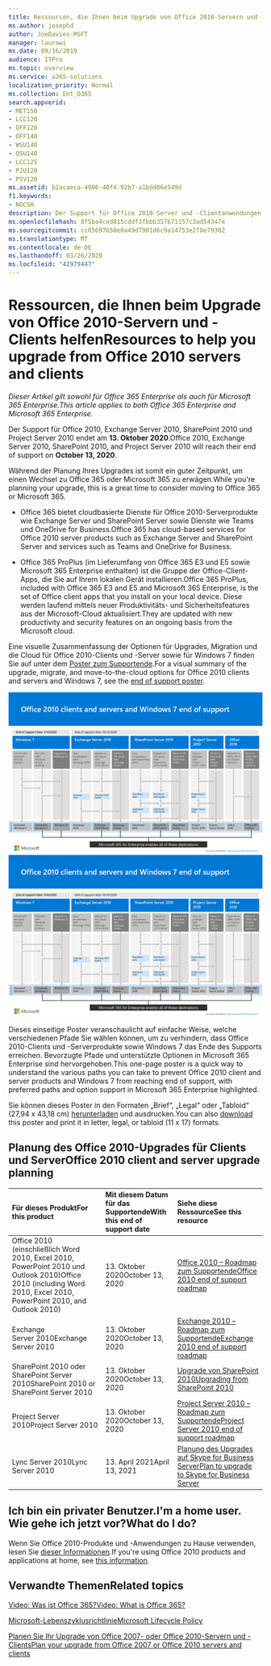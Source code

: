 ```yaml
---
title: Ressourcen, die Ihnen beim Upgrade von Office 2010-Servern und -Clients helfen
ms.author: josephd
author: JoeDavies-MSFT
manager: laurawi
ms.date: 09/16/2019
audience: ITPro
ms.topic: overview
ms.service: o365-solutions
localization_priority: Normal
ms.collection: Ent_O365
search.appverid:
- MET150
- LCC120
- OFF120
- OFF140
- WSU140
- OSU140
- LCC125
- PJU120
- PSV120
ms.assetid: b2acaeca-4986-40f4-92b7-a1bdd06e549d
f1.keywords:
- NOCSH
description: Der Support für Office 2010-Server und -Clientanwendungen wird bald eingestellt, und es stehen keine benutzerdefinierten Supportvereinbarungen zur Verfügung. In diesem Artikel erfahren Sie, wie Sie jetzt mit der Planung Ihres Upgrades beginnen.
ms.openlocfilehash: 8f5ba4ced815cddf3fbbb357b71157c3ad54347e
ms.sourcegitcommit: cc05697650e0a49d7901d6c9a14753e2f8e79362
ms.translationtype: MT
ms.contentlocale: de-DE
ms.lasthandoff: 03/26/2020
ms.locfileid: "42979447"
---
```

# <a name="resources-to-help-you-upgrade-from-office-2010-servers-and-clients"></a><span data-ttu-id="a1bab-104">Ressourcen, die Ihnen beim Upgrade von Office 2010-Servern und -Clients helfen</span><span class="sxs-lookup"><span data-stu-id="a1bab-104">Resources to help you upgrade from Office 2010 servers and clients</span></span>

<span data-ttu-id="a1bab-105">*Dieser Artikel gilt sowohl für Office 365 Enterprise als auch für Microsoft 365 Enterprise.*</span><span class="sxs-lookup"><span data-stu-id="a1bab-105">*This article applies to both Office 365 Enterprise and Microsoft 365 Enterprise.*</span></span>

<span data-ttu-id="a1bab-106">Der Support für Office 2010, Exchange Server 2010, SharePoint 2010 und Project Server 2010 endet am **13. Oktober 2020**.</span><span class="sxs-lookup"><span data-stu-id="a1bab-106">Office 2010, Exchange Server 2010, SharePoint 2010, and Project Server 2010 will reach their end of support on **October 13, 2020**.</span></span> 

<span data-ttu-id="a1bab-107">Während der Planung Ihres Upgrades ist somit ein guter Zeitpunkt, um einen Wechsel zu Office 365 oder Microsoft 365 zu erwägen.</span><span class="sxs-lookup"><span data-stu-id="a1bab-107">While you're planning your upgrade, this is a great time to consider moving to Office 365 or Microsoft 365.</span></span> 

- <span data-ttu-id="a1bab-108">Office 365 bietet cloudbasierte Dienste für Office 2010-Serverprodukte wie Exchange Server und SharePoint Server sowie Dienste wie Teams und OneDrive for Business.</span><span class="sxs-lookup"><span data-stu-id="a1bab-108">Office 365 has cloud-based services for Office 2010 server products such as Exchange Server and SharePoint Server and services such as Teams and OneDrive for Business.</span></span> 

- <span data-ttu-id="a1bab-109">Office 365 ProPlus (im Lieferumfang von Office 365 E3 und E5 sowie Microsoft 365 Enterprise enthalten) ist die Gruppe der Office-Client-Apps, die Sie auf Ihrem lokalen Gerät installieren.</span><span class="sxs-lookup"><span data-stu-id="a1bab-109">Office 365 ProPlus, included with Office 365 E3 and E5 and Microsoft 365 Enterprise, is the set of Office client apps that you install on your local device.</span></span> <span data-ttu-id="a1bab-110">Diese werden laufend mittels neuer Produktivitäts- und Sicherheitsfeatures aus der Microsoft-Cloud aktualisiert.</span><span class="sxs-lookup"><span data-stu-id="a1bab-110">They are updated with new productivity and security features on an ongoing basis from the Microsoft cloud.</span></span>

<span data-ttu-id="a1bab-111">Eine visuelle Zusammenfassung der Optionen für Upgrades, Migration und die Cloud für Office 2010-Clients und -Server sowie für Windows 7 finden Sie auf unter dem [Poster zum Supportende](./media/upgrade-from-office-2010-servers-and-products/Office2010Windows7EndOfSupport.pdf).</span><span class="sxs-lookup"><span data-stu-id="a1bab-111">For a visual summary of the upgrade, migrate, and move-to-the-cloud options for Office 2010 clients and servers and Windows 7, see the [end of support poster](./media/upgrade-from-office-2010-servers-and-products/Office2010Windows7EndOfSupport.pdf).</span></span>

<span data-ttu-id="a1bab-112">[![Abbildung des Posters zum Ende des Supports für Office 2010-Clients und -Server sowie Windows 7](./media/upgrade-from-office-2010-servers-and-products/office2010-windows7-end-of-support.png)](./media/upgrade-from-office-2010-servers-and-products/Office2010Windows7EndOfSupport.pdf)</span><span class="sxs-lookup"><span data-stu-id="a1bab-112">[![Image for the end of support for Office 2010 clients and servers and Windows 7 poster](./media/upgrade-from-office-2010-servers-and-products/office2010-windows7-end-of-support.png)](./media/upgrade-from-office-2010-servers-and-products/Office2010Windows7EndOfSupport.pdf)</span></span>

<span data-ttu-id="a1bab-113">Dieses einseitige Poster veranschaulicht auf einfache Weise, welche verschiedenen Pfade Sie wählen können, um zu verhindern, dass Office 2010-Clients und -Serverprodukte sowie Windows 7 das Ende des Supports erreichen. Bevorzugte Pfade und unterstützte Optionen in Microsoft 365 Enterprise sind hervorgehoben.</span><span class="sxs-lookup"><span data-stu-id="a1bab-113">This one-page poster is a quick way to understand the various paths you can take to prevent Office 2010 client and server products and Windows 7 from reaching end of support, with preferred paths and option support in Microsoft 365 Enterprise highlighted.</span></span>

<span data-ttu-id="a1bab-114">Sie können dieses Poster in den Formaten „Brief“, „Legal“ oder „Tabloid“ (27,94 x 43,18 cm) [herunterladen](https://github.com/MicrosoftDocs/microsoft-365-docs/raw/public/microsoft-365/media/migration-microsoft-365-enterprise-workload/Office2010Windows7EndOfSupport.pdf) und ausdrucken.</span><span class="sxs-lookup"><span data-stu-id="a1bab-114">You can also [download](https://github.com/MicrosoftDocs/microsoft-365-docs/raw/public/microsoft-365/media/migration-microsoft-365-enterprise-workload/Office2010Windows7EndOfSupport.pdf) this poster and print it in letter, legal, or tabloid (11 x 17) formats.</span></span>
      
## <a name="office-2010-client-and-server-upgrade-planning"></a><span data-ttu-id="a1bab-115">Planung des Office 2010-Upgrades für Clients und Server</span><span class="sxs-lookup"><span data-stu-id="a1bab-115">Office 2010 client and server upgrade planning</span></span>
  
|<span data-ttu-id="a1bab-116">**Für dieses Produkt**</span><span class="sxs-lookup"><span data-stu-id="a1bab-116">**For this product**</span></span>|<span data-ttu-id="a1bab-117">**Mit diesem Datum für das Supportende**</span><span class="sxs-lookup"><span data-stu-id="a1bab-117">**With this end of support date**</span></span>|<span data-ttu-id="a1bab-118">**Siehe diese Ressource**</span><span class="sxs-lookup"><span data-stu-id="a1bab-118">**See this resource**</span></span>|
|:-----|:-----|:-----|
|<span data-ttu-id="a1bab-119">Office 2010 (einschließlich Word 2010, Excel 2010, PowerPoint 2010 und Outlook 2010)</span><span class="sxs-lookup"><span data-stu-id="a1bab-119">Office 2010 (including Word 2010, Excel 2010, PowerPoint 2010, and Outlook 2010)</span></span>  <br/> | <span data-ttu-id="a1bab-120">13. Oktober 2020</span><span class="sxs-lookup"><span data-stu-id="a1bab-120">October 13, 2020</span></span> |[<span data-ttu-id="a1bab-121">Office 2010 – Roadmap zum Supportende</span><span class="sxs-lookup"><span data-stu-id="a1bab-121">Office 2010 end of support roadmap</span></span>](https://docs.microsoft.com/DeployOffice/office-2010-end-support-roadmap) <br/> |
|<span data-ttu-id="a1bab-122">Exchange Server 2010</span><span class="sxs-lookup"><span data-stu-id="a1bab-122">Exchange Server 2010</span></span>  <br/> | <span data-ttu-id="a1bab-123">13. Oktober 2020</span><span class="sxs-lookup"><span data-stu-id="a1bab-123">October 13, 2020</span></span>  |[<span data-ttu-id="a1bab-124">Exchange 2010 – Roadmap zum Supportende</span><span class="sxs-lookup"><span data-stu-id="a1bab-124">Exchange 2010 end of support roadmap</span></span>](exchange-2010-end-of-support.md) <br/> |
|<span data-ttu-id="a1bab-125">SharePoint 2010 oder SharePoint Server 2010</span><span class="sxs-lookup"><span data-stu-id="a1bab-125">SharePoint 2010 or SharePoint Server 2010</span></span>  <br/> | <span data-ttu-id="a1bab-126">13. Oktober 2020</span><span class="sxs-lookup"><span data-stu-id="a1bab-126">October 13, 2020</span></span> |[<span data-ttu-id="a1bab-127">Upgrade von SharePoint 2010</span><span class="sxs-lookup"><span data-stu-id="a1bab-127">Upgrading from SharePoint 2010</span></span>](upgrade-from-sharepoint-2010.md) <br/> |
|<span data-ttu-id="a1bab-128">Project Server 2010</span><span class="sxs-lookup"><span data-stu-id="a1bab-128">Project Server 2010</span></span> <br/> | <span data-ttu-id="a1bab-129">13. Oktober 2020</span><span class="sxs-lookup"><span data-stu-id="a1bab-129">October 13, 2020</span></span> | [<span data-ttu-id="a1bab-130">Project Server 2010 – Roadmap zum Supportende</span><span class="sxs-lookup"><span data-stu-id="a1bab-130">Project Server 2010 end of support roadmap</span></span>](project-server-2010-end-of-support.md) <br/> |
|<span data-ttu-id="a1bab-131">Lync Server 2010</span><span class="sxs-lookup"><span data-stu-id="a1bab-131">Lync Server 2010</span></span> <br/> | <span data-ttu-id="a1bab-132">13. April 2021</span><span class="sxs-lookup"><span data-stu-id="a1bab-132">April 13, 2021</span></span> | [<span data-ttu-id="a1bab-133">Planung des Upgrades auf Skype for Business Server</span><span class="sxs-lookup"><span data-stu-id="a1bab-133">Plan to upgrade to Skype for Business Server</span></span>](https://docs.microsoft.com/skypeforbusiness/plan-your-deployment/upgrade) <br/> |
    
## <a name="im-a-home-user-what-do-i-do"></a><span data-ttu-id="a1bab-134">Ich bin ein privater Benutzer.</span><span class="sxs-lookup"><span data-stu-id="a1bab-134">I'm a home user.</span></span> <span data-ttu-id="a1bab-135">Wie gehe ich jetzt vor?</span><span class="sxs-lookup"><span data-stu-id="a1bab-135">What do I do?</span></span>

<span data-ttu-id="a1bab-136">Wenn Sie Office 2010-Produkte und -Anwendungen zu Hause verwenden, lesen Sie [dieser Informationen](plan-upgrade-previous-versions-office.md#im-a-home-user-what-do-i-do).</span><span class="sxs-lookup"><span data-stu-id="a1bab-136">If you're using Office 2010 products and applications at home, see [this information](plan-upgrade-previous-versions-office.md#im-a-home-user-what-do-i-do).</span></span>

## <a name="related-topics"></a><span data-ttu-id="a1bab-137">Verwandte Themen</span><span class="sxs-lookup"><span data-stu-id="a1bab-137">Related topics</span></span>

[<span data-ttu-id="a1bab-138">Video: Was ist Office 365?</span><span class="sxs-lookup"><span data-stu-id="a1bab-138">Video: What is Office 365?</span></span>](https://support.office.com/article/847caf12-2589-452c-8aca-1c009797678b.aspx)
  
[<span data-ttu-id="a1bab-139">Microsoft-Lebenszyklusrichtlinie</span><span class="sxs-lookup"><span data-stu-id="a1bab-139">Microsoft Lifecycle Policy</span></span>](https://go.microsoft.com/fwlink/?linkid=865200)

[<span data-ttu-id="a1bab-140">Planen Sie Ihr Upgrade von Office 2007- oder Office 2010-Servern und -Clients</span><span class="sxs-lookup"><span data-stu-id="a1bab-140">Plan your upgrade from Office 2007 or Office 2010 servers and clients</span></span>](plan-upgrade-previous-versions-office.md)


